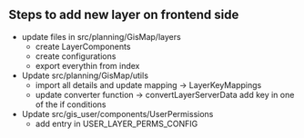 ## Steps to add new layer on frontend side

- update files in src/planning/GisMap/layers
  - create LayerComponents
  - create configurations
  - export everythin from index
- Update src/planning/GisMap/utils
  - import all details and update mapping -> LayerKeyMappings
  - update converter function -> convertLayerServerData add key in one of the if conditions
- Update src/gis_user/components/UserPermissions
  - add entry in USER_LAYER_PERMS_CONFIG
